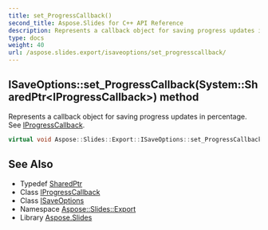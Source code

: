 ```yaml
---
title: set_ProgressCallback()
second_title: Aspose.Slides for C++ API Reference
description: Represents a callback object for saving progress updates in percentage. See IProgressCallback.
type: docs
weight: 40
url: /aspose.slides.export/isaveoptions/set_progresscallback/
---
```

## ISaveOptions::set_ProgressCallback(System::SharedPtr\<IProgressCallback\>) method


Represents a callback object for saving progress updates in percentage. See [IProgressCallback](../../../aspose.slides/iprogresscallback/).

```cpp
virtual void Aspose::Slides::Export::ISaveOptions::set_ProgressCallback(System::SharedPtr<IProgressCallback> value)=0
```

## See Also

* Typedef [SharedPtr](../../../system/sharedptr/)
* Class [IProgressCallback](../../../aspose.slides/iprogresscallback/)
* Class [ISaveOptions](../)
* Namespace [Aspose::Slides::Export](../../)
* Library [Aspose.Slides](../../../)